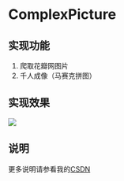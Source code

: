 # ComplexPicture

## 实现功能
1. 爬取花瓣网图片
2. 千人成像（马赛克拼图）

## 实现效果
![](https://i.imgur.com/Ix59cP5.png)

## 说明
更多说明请参看我的[CSDN](https://blog.csdn.net/qq_41359051/article/details/83212875)